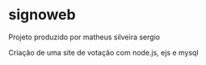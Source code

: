 # signoweb
 

 Projeto produzido por matheus silveira sergio


 Criação de uma site de votação com node.js, ejs  e mysql
